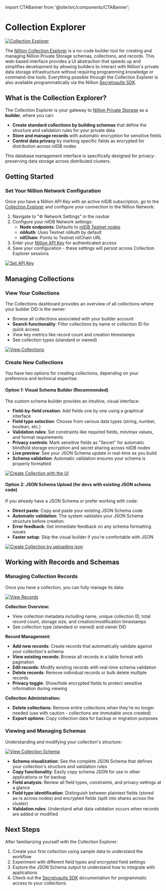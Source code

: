 import CTABanner from '@site/src/components/CTABanner';

# Collection Explorer

[![Collection Explorer](/img/collection_explorer/collection_explorer_card.png)](https://collection-explorer.nillion.com/)

The [Nillion Collection Explorer](https://collection-explorer.nillion.com) is a no-code builder tool for creating and managing Nillion Private Storage schemas, collections, and records. This web-based interface provides a UI abstraction that speeds up and simplifies development by allowing builders to interact with Nillion's private data storage infrastructure without requiring programming knowledge or command-line tools. Everything possible through the Collection Explorer is also available programmatically via the Nillion [Secretvaults SDK](/build/private-storage/secretvaults).

## What is the Collection Explorer?

The Collection Explorer is your gateway to [Nillion Private Storage](/build/private-storage/overview) as a **builder**, where you can:

- **Create standard collections by building schemas** that define the structure and validation rules for your private data
- **Store and manage records** with automatic encryption for sensitive fields
- **Control data privacy** by marking specific fields as encrypted for distribution across nilDB nodes

This database management interface is specifically designed for privacy-preserving data storage across distributed clusters.

## Getting Started

### Set Your Nillion Network Configuration

<CTABanner
  question='Prerequisite: having a Nillion API Key'
  instruction='You need a Nillion API Key with an active nilDB subscription to use the Collection Explorer tool.'
  buttonText='Get a Nillion API Key'
  buttonLink='https://subscription.nillion.com'
  event='collections-explorer-api-key-cta'
  external={true}
/>

Once you have a Nillion API Key with an active nilDB subscription, go to the [Collection Explorer](https://collection-explorer.nillion.com/) and configure your connection to the Nillion Network:

1. Navigate to "⚙️ Network Settings" in the navbar
2. Configure your nilDB Network settings:
   - **Node endpoints**: Defaults to [nilDB Testnet nodes](/build/network-config#nildb-nodes)
   - **nilAuth**: Uses Testnet nilAuth by default
   - **nilChain**: Points to Testnet nilChain URL
3. Enter your [Nillion API Key](/build/network-api-access) for authenticated access
4. Save your configuration - these settings will persist across Collection Explorer sessions

[![Set API Key](/img/collection_explorer/collection_explorer_set_nillion_api_key.png)](https://collection-explorer.nillion.com/)

## Managing Collections

### View Your Collections

The Collections dashboard provides an overview of all collections where your builder DID is the owner:

- Browse all collections associated with your builder account
- **Search functionality**: Filter collections by name or collection ID for quick access
- View key metrics like record count and creation timestamps
- See collection types (standard or owned)

[![View Collections](/img/collection_explorer/collection_explorer_view_collections.png)](https://collection-explorer.nillion.com/collections)

### Create New Collections

You have two options for creating collections, depending on your preference and technical expertise:

#### Option 1: Visual Schema Builder (Recommended)

The custom schema builder provides an intuitive, visual interface:

- **Field-by-field creation**: Add fields one by one using a graphical interface
- **Field type selection**: Choose from various data types (string, number, boolean, etc.)
- **Validation rules**: Set constraints like required fields, min/max values, and format requirements
- **Privacy controls**: Mark sensitive fields as "Secret" for automatic blindfold storage encryption and secret sharing across nilDB nodes
- **Live preview**: See your JSON Schema update in real-time as you build
- **Schema validation**: Automatic validation ensures your schema is properly formatted

[![Create Collection with the UI](/img/collection_explorer/collection_explorer_create_collection_ui.png)](https://collection-explorer.nillion.com/)

#### Option 2: JSON Schema Upload (for devs with existing JSON schema code)

If you already have a JSON Schema or prefer working with code:

- **Direct paste**: Copy and paste your existing JSON Schema code
- **Automatic validation**: The system validates your JSON Schema structure before creation
- **Error feedback**: Get immediate feedback on any schema formatting issues
- **Faster setup**: Skip the visual builder if you're comfortable with JSON

[![Create Collection by uploading json](/img/collection_explorer/collection_explorer_create_collection_json.png)](https://collection-explorer.nillion.com/)

## Working with Records and Schemas

### Managing Collection Records

Once you have a collection, you can fully manage its data:

[![View Records](/img/collection_explorer/collection_explorer_records.png)](https://collection-explorer.nillion.com/)

**Collection Overview:**

- View collection metadata including name, unique collection ID, total record count, storage size, and creation/modification timestamps
- See collection type (standard or owned) and owner DID

**Record Management:**

- **Add new records**: Create records that automatically validate against your collection's schema
- **View existing records**: Browse all records in a table format with pagination
- **Edit records**: Modify existing records with real-time schema validation
- **Delete records**: Remove individual records or bulk delete multiple records
- **Privacy toggle**: Show/hide encrypted fields to protect sensitive information during viewing

**Collection Administration:**

- **Delete collections**: Remove entire collections when they're no longer needed (use with caution - collections are immutable once created)
- **Export options**: Copy collection data for backup or migration purposes

### Viewing and Managing Schemas

Understanding and modifying your collection's structure:

[![View Collection Schema](/img/collection_explorer/collection_explorer_view_schema.png)](https://collection-explorer.nillion.com/)

- **Schema visualization**: See the complete JSON Schema that defines your collection's structure and validation rules
- **Copy functionality**: Easily copy schema JSON for use in other applications or for backup
- **Field analysis**: Review all field types, constraints, and privacy settings at a glance
- **Field type identification**: Distinguish between plaintext fields (stored as-is across nodes) and encrypted fields (split into shares across the cluster)
- **Validation rules**: Understand what data validation occurs when records are added or modified

## Next Steps

After familiarizing yourself with the Collection Explorer:

1. Create your first collection using sample data to understand the workflow
2. Experiment with different field types and encrypted field settings
3. Explore the JSON Schema output to understand how to integrate with applications
4. Check out the [Secretvaults SDK](/build/private-storage/secretvaults) documentation for programmatic access to your collections
